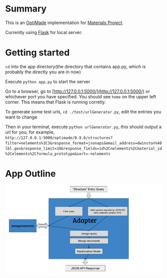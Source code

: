 # Summary
This is an [OptiMade](http://www.optimade.org/) implementation for [Materials Project](https://materialsproject.org/).

Currently using [Flask](http://flask.pocoo.org/) for local server.

# Getting started
`cd` into the app directory(the directory that contains app.py, which is probably the directly you are in now)

Execute `python app.py` to start the server

Go to a browser, go to [http://127.0.0.1:5000/](http://127.0.0.1:5000/) or whichever port you have specified. You should see `home` on the upper left corner. This means that Flask is running corretly.

To generate some test urls, `cd ./test/urlGenerator.py`, edit the entries you want to change

Then in your terminal, execute `python urlGenerator.py`, this should output a url for you, for example,
`http://127.0.0.1:5000/optimade/0.9.6/structures?filter=nelements%3C3&response_format=jsonapi&email_address=dwinston%40lbl.gov&response_limit=10&response_fields=id%2Cnelements%2Cmaterial_id%2Celements%2Cformula_prototype&sort=-nelements`

# App Outline
![Procedure](./converting_process_overview.jpg)
